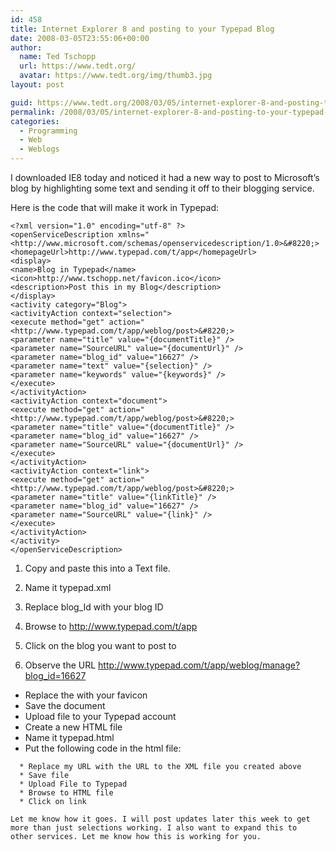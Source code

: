```yaml
---
id: 458
title: Internet Explorer 8 and posting to your Typepad Blog
date: 2008-03-05T23:55:06+00:00
author:
  name: Ted Tschopp
  url: https://www.tedt.org/
  avatar: https://www.tedt.org/img/thumb3.jpg
layout: post

guid: https://www.tedt.org/2008/03/05/internet-explorer-8-and-posting-to-your-typepad-blog/
permalink: /2008/03/05/internet-explorer-8-and-posting-to-your-typepad-blog/
categories:
  - Programming
  - Web
  - Weblogs
---
```

I downloaded IE8 today and noticed it had a new way to post to Microsoft’s blog by highlighting some text and sending it off to their blogging service.

Here is the code that will make it work in Typepad:

~~~
<?xml version="1.0" encoding="utf-8" ?>
<openServiceDescription xmlns="<http://www.microsoft.com/schemas/openservicedescription/1.0>&#8220;>
<homepageUrl>http://www.typepad.com/t/app</homepageUrl>
<display>
<name>Blog in Typepad</name>
<icon>http://www.tschopp.net/favicon.ico</icon>
<description>Post this in my Blog</description>
</display>
<activity category="Blog">
<activityAction context="selection">
<execute method="get" action="<http://www.typepad.com/t/app/weblog/post>&#8220;>
<parameter name="title" value="{documentTitle}" />
<parameter name="SourceURL" value="{documentUrl}" />
<parameter name="blog_id" value="16627" />
<parameter name="text" value="{selection}" />
<parameter name="keywords" value="{keywords}" />
</execute>
</activityAction>
<activityAction context="document">
<execute method="get" action="<http://www.typepad.com/t/app/weblog/post>&#8220;>
<parameter name="title" value="{documentTitle}" />
<parameter name="blog_id" value="16627" />
<parameter name="SourceURL" value="{documentUrl}" />
</execute>
</activityAction>
<activityAction context="link">
<execute method="get" action="<http://www.typepad.com/t/app/weblog/post>&#8220;>
<parameter name="title" value="{linkTitle}" />
<parameter name="blog_id" value="16627" />
<parameter name="SourceURL" value="{link}" />
</execute>
</activityAction>
</activity>
</openServiceDescription>
~~~   

  1. Copy and paste this into a Text file.
  2. Name it typepad.xml
  3. Replace blog_Id with your blog ID

  1. Browse to <http://www.typepad.com/t/app>
  2. Click on the blog you want to post to
  3. Observe the URL <http://www.typepad.com/t/app/weblog/manage?blog_id=16627>

  * Replace the <icon> with your favicon
  * Save the document
  * Upload file to your Typepad account
  * Create a new HTML file
  * Name it typepad.html
  * Put the following code in the html file:
~~~  <A href=”javascript:window.external.addService(‘http://www.tschopp.net/typepad.xml’);”>Click Here</a>~~~~
  * Replace my URL with the URL to the XML file you created above
  * Save file
  * Upload File to Typepad
  * Browse to HTML file
  * Click on link

Let me know how it goes. I will post updates later this week to get more than just selections working. I also want to expand this to other services. Let me know how this is working for you.